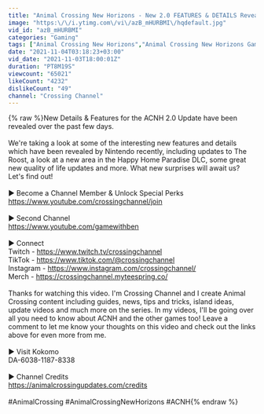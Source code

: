 ```yaml
---
title: "Animal Crossing New Horizons - New 2.0 FEATURES & DETAILS Revealed"
image: "https:\/\/i.ytimg.com\/vi\/azB_mHURBMI\/hqdefault.jpg"
vid_id: "azB_mHURBMI"
categories: "Gaming"
tags: ["Animal Crossing New Horizons","Animal Crossing New Horizons Gameplay","Animal"]
date: "2021-11-04T03:18:23+03:00"
vid_date: "2021-11-03T18:00:01Z"
duration: "PT8M19S"
viewcount: "65021"
likeCount: "4232"
dislikeCount: "49"
channel: "Crossing Channel"
---
```

{% raw %}New Details &amp; Features for the ACNH 2.0 Update have been revealed over the past few days.<br /><br />We're taking a look at some of the interesting new features and details which have been revealed by Nintendo recently, including updates to The Roost, a look at a new area in the Happy Home Paradise DLC, some great new quality of life updates and more. What new surprises will await us? Let's find out!<br /><br />► Become a Channel Member &amp; Unlock Special Perks<br /><a rel="nofollow" target="blank" href="https://www.youtube.com/crossingchannel/join">https://www.youtube.com/crossingchannel/join</a><br /><br />► Second Channel<br /><a rel="nofollow" target="blank" href="https://www.youtube.com/gamewithben">https://www.youtube.com/gamewithben</a><br /><br />► Connect<br />Twitch - <a rel="nofollow" target="blank" href="https://www.twitch.tv/crossingchannel">https://www.twitch.tv/crossingchannel</a><br />TikTok - <a rel="nofollow" target="blank" href="https://www.tiktok.com/@crossingchannel">https://www.tiktok.com/@crossingchannel</a><br />Instagram - <a rel="nofollow" target="blank" href="https://www.instagram.com/crossingchannel/">https://www.instagram.com/crossingchannel/</a><br />Merch - <a rel="nofollow" target="blank" href="https://crossingchannel.myteespring.co/">https://crossingchannel.myteespring.co/</a><br /><br />Thanks for watching this video. I'm Crossing Channel and I create Animal Crossing content including guides, news, tips and tricks, island ideas, update videos and much more on the series. In my videos, I'll be going over all you need to know about ACNH and the other games too! Leave a comment to let me know your thoughts on this video and check out the links above for even more from me.<br /><br />► Visit Kokomo<br />DA-6038-1187-8338<br /><br />► Channel Credits<br /><a rel="nofollow" target="blank" href="https://animalcrossingupdates.com/credits">https://animalcrossingupdates.com/credits</a><br /><br />#AnimalCrossing #AnimalCrossingNewHorizons #ACNH{% endraw %}
